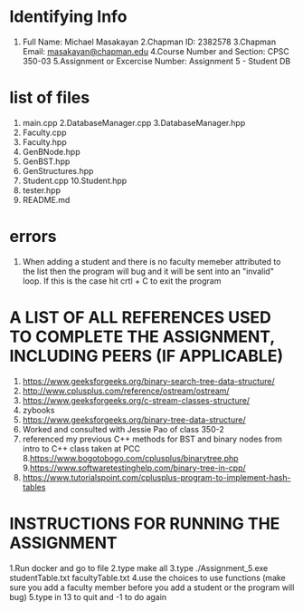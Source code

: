 # Identifying Info
1. Full Name: Michael Masakayan
2.Chapman ID: 2382578
3.Chapman Email: masakayan@chapman.edu
4.Course Number and Section: CPSC 350-03
5.Assignment or Excercise Number: Assignment 5 - Student DB

# list of files
1. main.cpp
2.DatabaseManager.cpp
3.DatabaseManager.hpp
4. Faculty.cpp
5. Faculty.hpp
6. GenBNode.hpp
7. GenBST.hpp
8. GenStructures.hpp
9. Student.cpp
10.Student.hpp
11. tester.hpp
12. README.md


# errors 
1. When adding a student and there is no faculty memeber attributed to the list then the program will bug and it will be sent into an "invalid" loop. If this is the case hit crtl + C to exit the program


# A LIST OF ALL REFERENCES USED TO COMPLETE THE ASSIGNMENT, INCLUDING PEERS (IF APPLICABLE)
1. https://www.geeksforgeeks.org/binary-search-tree-data-structure/
2. http://www.cplusplus.com/reference/ostream/ostream/
3. https://www.geeksforgeeks.org/c-stream-classes-structure/
4. zybooks
5. https://www.geeksforgeeks.org/binary-tree-data-structure/
6. Worked and consulted with Jessie Pao of class 350-2 
7. referenced my previous C++ methods for BST and binary nodes from intro to C++ class taken at PCC
8.https://www.bogotobogo.com/cplusplus/binarytree.php
9.https://www.softwaretestinghelp.com/binary-tree-in-cpp/
10. https://www.tutorialspoint.com/cplusplus-program-to-implement-hash-tables

# INSTRUCTIONS FOR RUNNING THE ASSIGNMENT
1.Run docker and go to file
2.type make all
3.type ./Assignment_5.exe studentTable.txt facultyTable.txt
4.use the choices to use functions (make sure you add a faculty member before you add a student or the program will bug)
5.type in 13 to quit and -1 to do again

